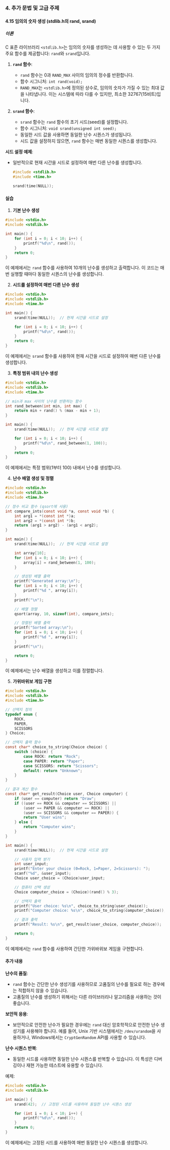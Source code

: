 ### 4. 추가 문법 및 고급 주제

#### 4.15 임의의 숫자 생성 (stdlib.h의 rand, srand)

##### 이론

C 표준 라이브러리 `<stdlib.h>`는 임의의 숫자를 생성하는 데 사용할 수 있는 두 가지 주요 함수를 제공합니다: `rand`와 `srand`입니다.

1. **`rand` 함수**:
   - `rand` 함수는 0과 `RAND_MAX` 사이의 임의의 정수를 반환합니다.
   - 함수 시그니처: `int rand(void);`
   - `RAND_MAX`는 `<stdlib.h>`에 정의된 상수로, 임의의 숫자가 가질 수 있는 최대 값을 나타냅니다. 이는 시스템에 따라 다를 수 있지만, 최소한 32767(15비트)입니다.

2. **`srand` 함수**:
   - `srand` 함수는 `rand` 함수의 초기 시드(seed)를 설정합니다.
   - 함수 시그니처: `void srand(unsigned int seed);`
   - 동일한 시드 값을 사용하면 동일한 난수 시퀀스가 생성됩니다.
   - 시드 값을 설정하지 않으면, `rand` 함수는 매번 동일한 시퀀스를 생성합니다.

**시드 설정 예제**:
- 일반적으로 현재 시간을 시드로 설정하여 매번 다른 난수를 생성합니다.
  ```c
  #include <stdlib.h>
  #include <time.h>

  srand(time(NULL));
  ```

#### 실습

1. **기본 난수 생성**

```c
#include <stdio.h>
#include <stdlib.h>

int main() {
    for (int i = 0; i < 10; i++) {
        printf("%d\n", rand());
    }
    return 0;
}
```

이 예제에서는 `rand` 함수를 사용하여 10개의 난수를 생성하고 출력합니다. 이 코드는 매번 실행할 때마다 동일한 시퀀스의 난수를 생성합니다.

2. **시드를 설정하여 매번 다른 난수 생성**

```c
#include <stdio.h>
#include <stdlib.h>
#include <time.h>

int main() {
    srand(time(NULL));  // 현재 시간을 시드로 설정

    for (int i = 0; i < 10; i++) {
        printf("%d\n", rand());
    }
    return 0;
}
```

이 예제에서는 `srand` 함수를 사용하여 현재 시간을 시드로 설정하여 매번 다른 난수를 생성합니다.

3. **특정 범위 내의 난수 생성**

```c
#include <stdio.h>
#include <stdlib.h>
#include <time.h>

// min과 max 사이의 난수를 반환하는 함수
int rand_between(int min, int max) {
    return min + rand() % (max - min + 1);
}

int main() {
    srand(time(NULL));  // 현재 시간을 시드로 설정

    for (int i = 0; i < 10; i++) {
        printf("%d\n", rand_between(1, 100));
    }
    return 0;
}
```

이 예제에서는 특정 범위(1부터 100) 내에서 난수를 생성합니다.

4. **난수 배열 생성 및 정렬**

```c
#include <stdio.h>
#include <stdlib.h>
#include <time.h>

// 정수 비교 함수 (qsort에 사용)
int compare_ints(const void *a, const void *b) {
    int arg1 = *(const int *)a;
    int arg2 = *(const int *)b;
    return (arg1 > arg2) - (arg1 < arg2);
}

int main() {
    srand(time(NULL));  // 현재 시간을 시드로 설정

    int array[10];
    for (int i = 0; i < 10; i++) {
        array[i] = rand_between(1, 100);
    }

    // 생성된 배열 출력
    printf("Generated array:\n");
    for (int i = 0; i < 10; i++) {
        printf("%d ", array[i]);
    }
    printf("\n");

    // 배열 정렬
    qsort(array, 10, sizeof(int), compare_ints);

    // 정렬된 배열 출력
    printf("Sorted array:\n");
    for (int i = 0; i < 10; i++) {
        printf("%d ", array[i]);
    }
    printf("\n");

    return 0;
}
```

이 예제에서는 난수 배열을 생성하고 이를 정렬합니다.

5. **가위바위보 게임 구현**

```c
#include <stdio.h>
#include <stdlib.h>
#include <time.h>

// 선택지 정의
typedef enum {
    ROCK,
    PAPER,
    SCISSORS
} Choice;

// 선택지 출력 함수
const char* choice_to_string(Choice choice) {
    switch (choice) {
        case ROCK: return "Rock";
        case PAPER: return "Paper";
        case SCISSORS: return "Scissors";
        default: return "Unknown";
    }
}

// 결과 계산 함수
const char* get_result(Choice user, Choice computer) {
    if (user == computer) return "Draw";
    if ((user == ROCK && computer == SCISSORS) ||
        (user == PAPER && computer == ROCK) ||
        (user == SCISSORS && computer == PAPER)) {
        return "User wins";
    } else {
        return "Computer wins";
    }
}

int main() {
    srand(time(NULL));  // 현재 시간을 시드로 설정

    // 사용자 입력 받기
    int user_input;
    printf("Enter your choice (0=Rock, 1=Paper, 2=Scissors): ");
    scanf("%d", &user_input);
    Choice user_choice = (Choice)user_input;

    // 컴퓨터 선택 생성
    Choice computer_choice = (Choice)(rand() % 3);

    // 선택지 출력
    printf("User choice: %s\n", choice_to_string(user_choice));
    printf("Computer choice: %s\n", choice_to_string(computer_choice));

    // 결과 출력
    printf("Result: %s\n", get_result(user_choice, computer_choice));

    return 0;
}
```

이 예제에서는 `rand` 함수를 사용하여 간단한 가위바위보 게임을 구현합니다.

#### 추가 내용

**난수의 품질**:
- `rand` 함수는 간단한 난수 생성기를 사용하므로 고품질의 난수를 필요로 하는 경우에는 적합하지 않을 수 있습니다.
- 고품질의 난수를 생성하기 위해서는 다른 라이브러리나 알고리즘을 사용하는 것이 좋습니다.

**보안적 응용**:
- 보안적으로 안전한 난수가 필요한 경우에는 `rand` 대신 암호학적으로 안전한 난수 생성기를 사용해야 합니다. 예를 들어, Unix 기반 시스템에서는 `/dev/urandom`을 사용하거나, Windows에서는 `CryptGenRandom` API를 사용할 수 있습니다.

**난수 시퀀스 반복**:
- 동일한 시드를 사용하면 동일한 난수 시퀀스를 반복할 수 있습니다. 이 특성은 디버깅이나 재현 가능한 테스트에 유용할 수 있습니다.

예제:
```c
#include <stdio.h>
#include <stdlib.h>

int main() {
    srand(42);  // 고정된 시드를 사용하여 동일한 난수 시퀀스 생성

    for (int i = 0; i < 10; i++) {
        printf("%d\n", rand());
    }
    return 0;
}
```

이 예제에서는 고정된 시드를 사용하여 매번 동일한 난수 시퀀스를 생성합니다.
